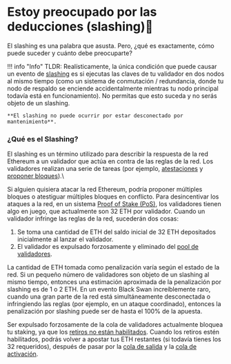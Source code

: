 # Estoy preocupado por las deducciones (slashing)🔪

El slashing es una palabra que asusta. Pero, ¿qué es exactamente, cómo puede suceder y cuánto debe preocuparte?

!!! info "Info"
    TLDR: Realísticamente, la única condición que puede causar un evento de [slashing](../../staking-glossary#slashable-offenses) es si ejecutas las claves de tu validador en dos nodos al mismo tiempo (como un sistema de conmutación / redundancia, donde tu nodo de respaldo se enciende accidentalmente mientras tu nodo principal todavía está en funcionamiento). No permitas que esto suceda y no serás objeto de un slashing.

    **El slashing no puede ocurrir por estar desconectado por mantenimiento**.


### ¿Qué es el Slashing?

El slashing es un término utilizado para describir la respuesta de la red Ethereum a un validador que actúa en contra de las reglas de la red. Los validadores realizan una serie de tareas (por ejemplo, [atestaciones](../../staking-glossary#attestation) y [proponer bloques](../../staking-glossary#block-proposer)).\


Si alguien quisiera atacar la red Ethereum, podría proponer múltiples bloques o atestiguar múltiples bloques en conflicto. Para desincentivar los ataques a la red, en un sistema [Proof of Stake (PoS)](../../staking-glossary#proof-of-stake-pos), los validadores tienen algo en juego, que actualmente son 32 ETH por validador. Cuando un validador infringe las reglas de la red, sucederán dos cosas:

1. Se toma una cantidad de ETH del saldo inicial de 32 ETH depositados inicialmente al lanzar el validador.
2. El validador es expulsado forzosamente y eliminado del [pool de validadores](../../staking-glossary#validator-pool).

La cantidad de ETH tomada como penalización varía según el estado de la red. Si un pequeño número de validadores son objeto de un slashing al mismo tiempo, entonces una estimación aproximada de la penalización por slashing es de 1 o 2 ETH. En un evento Black Swan increíblemente raro, cuando una gran parte de la red está simultáneamente desconectada o infringiendo las reglas (por ejemplo, en un ataque coordinado), entonces la penalización por slashing puede ser de hasta el 100% de la apuesta.

Ser expulsado forzosamente de la cola de validadores actualmente bloquea tu staking, ya que los [retiros no están habilitados](../../faq#can-i-withdraw-my-eth-at-any-time). Cuando los retiros estén habilitados, podrás volver a apostar tus ETH restantes (si todavía tienes los 32 requeridos), después de pasar por la [cola de salida](../../staking-glossary#validator-queue) y la [cola de activación](../../staking-glossary#validator-queue).

